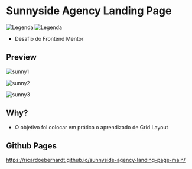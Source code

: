 # Sunnyside Agency Landing Page

![Legenda](https://img.shields.io/badge/Ricardo%20Eberhardt-Sunnyside%20Landing%20Page-orange) ![Legenda](https://img.shields.io/badge/license-MIT-blue)

* Desafio do Frontend Mentor

## Preview

![sunny1](https://user-images.githubusercontent.com/80535685/131854740-626e4afb-5067-4023-a7e0-05873c607bdd.png)

![sunny2](https://user-images.githubusercontent.com/80535685/131854572-07116ad6-f104-4a73-bdde-c2fdd3e956db.png)

![sunny3](https://user-images.githubusercontent.com/80535685/131854594-908da576-ad58-4283-88e7-0425f93f3965.png)

## Why?

* O objetivo foi colocar em prática o aprendizado de Grid Layout

## Github Pages

https://ricardoeberhardt.github.io/sunnyside-agency-landing-page-main/
